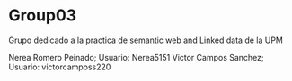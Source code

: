 # Group03
Grupo dedicado a la practica de semantic web and Linked data de la UPM

Nerea Romero Peinado; Usuario: Nerea5151
Victor Campos Sanchez; Usuario: victorcamposs220
